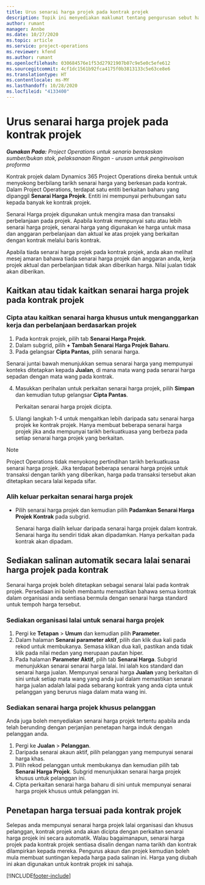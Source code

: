 ```yaml
---
title: Urus senarai harga projek pada kontrak projek
description: Topik ini menyediakan maklumat tentang pengurusan sebut harga projek pada kontrak projek.
author: rumant
manager: Annbe
ms.date: 10/27/2020
ms.topic: article
ms.service: project-operations
ms.reviewer: kfend
ms.author: rumant
ms.openlocfilehash: 030684576e1f53d27921907b07c9e5e0c5efe612
ms.sourcegitcommit: 4cf1dc1561b92fca4175f0b3813133c5e63ce8e6
ms.translationtype: HT
ms.contentlocale: ms-MY
ms.lasthandoff: 10/28/2020
ms.locfileid: "4133400"
---
```

# <a name="manage-project-price-lists-on-project-contracts"></a>Urus senarai harga projek pada kontrak projek

_**Gunakan Pada:** Project Operations untuk senario berasaskan sumber/bukan stok, pelaksanaan Ringan - urusan untuk penginvoisan proforma_

Kontrak projek dalam Dynamics 365 Project Operations direka bentuk untuk menyokong berbilang tarikh senarai harga yang berkesan pada kontrak. Dalam Project Operations, terdapat satu entiti berkaitan baharu yang dipanggil **Senarai Harga Projek**. Entiti ini mempunyai perhubungan satu kepada banyak ke kontrak projek.

Senarai Harga projek digunakan untuk mengira masa dan transaksi perbelanjaan pada projek. Apabila kontrak mempunyai satu atau lebih senarai harga projek, senarai harga yang digunakan ke harga untuk masa dan anggaran perbelanjaan dan aktual ke atas projek yang berkaitan dengan kontrak melalui baris kontrak.

Apabila tiada senarai harga projek pada kontrak projek, anda akan melihat mesej amaran bahawa tiada senarai harga projek dan anggaran anda, kerja projek aktual dan perbelanjaan tidak akan diberikan harga. Nilai jualan tidak akan diberikan.

## <a name="associate-or-unassociate-a-project-price-list-on-a-project-contract"></a>Kaitkan atau tidak kaitkan senarai harga projek pada kontrak projek

### <a name="create-or-associate-a-specific-price-list-for-estimating-project-based-work-and-expenses"></a>Cipta atau kaitkan senarai harga khusus untuk menganggarkan kerja dan perbelanjaan berdasarkan projek

1. Pada kontrak projek, pilih tab **Senarai Harga Projek**.
2. Dalam subgrid, pilih **+ Tambah Senarai Harga Projek Baharu**.
3. Pada gelangsar **Cipta Pantas**, pilih senarai harga. 

  Senarai juntai bawah menunjukkan semua senarai harga yang mempunyai konteks ditetapkan kepada **Jualan**, di mana mata wang pada senarai harga sepadan dengan mata wang pada kontrak.
  
4. Masukkan perihalan untuk perkaitan senarai harga projek, pilih **Simpan** dan kemudian tutup gelangsar **Cipta Pantas**.

   Perkaitan senarai harga projek dicipta.
   
5. Ulangi langkah 1-4 untuk mengaitkan lebih daripada satu senarai harga projek ke kontrak projek. Hanya membuat beberapa senarai harga projek jika anda mempunyai tarikh berkuatkuasa yang berbeza pada setiap senarai harga projek yang berkaitan.

> [!NOTE]
> Project Operations tidak menyokong pertindihan tarikh berkuatkuasa senarai harga projek. Jika terdapat beberapa senarai harga projek untuk transaksi dengan tarikh yang diberikan, harga pada transaksi tersebut akan ditetapkan secara lalai kepada sifar.

### <a name="remove-a-project-price-list-association"></a>Alih keluar perkaitan senarai harga projek

- Pilih senarai harga projek dan kemudian pilih **Padamkan Senarai Harga Projek Kontrak** pada subgrid. 

  Senarai harga dialih keluar daripada senarai harga projek dalam kontrak. Senarai harga itu sendiri tidak akan dipadamkan. Hanya perkaitan pada kontrak akan dipadam.

## <a name="set-up-automatic-defaulting-of-project-price-lists-on-a-contract"></a>Sediakan salinan automatik secara lalai senarai harga projek pada kontrak

Senarai harga projek boleh ditetapkan sebagai senarai lalai pada kontrak projek. Persediaan ini boleh membantu memastikan bahawa semua kontrak dalam organisasi anda sentiasa bermula dengan senarai harga standard untuk tempoh harga tersebut.

### <a name="set-up-the-organizational-default-for-project-price-lists"></a>Sediakan organisasi lalai untuk senarai harga projek

1. Pergi ke **Tetapan** > **Umum** dan kemudian pilih **Parameter**.
2. Dalam halaman **Senarai parameter aktif**, pilih dan klik dua kali pada rekod untuk membukanya. Semasa klikan dua kali, pastikan anda tidak klik pada nilai medan yang merupaan pautan hiper. 
3. Pada halaman **Parameter Aktif**, pilih tab **Senarai Harga**. Subgrid menunjukkan senarai senarai harga lalai. Ini ialah kos standard dan senarai harga jualan. Mempunyai senarai harga **Jualan** yang berkaitan di sini untuk setiap mata wang yang anda jual dalam memastikan senarai harga jualan adalah lalai pada sebarang kontrak yang anda cipta untuk pelanggan yang berurus niaga dalam mata wang ini.

### <a name="set-up-a-customer-specific-project-price-list"></a>Sediakan senarai harga projek khusus pelanggan

Anda juga boleh menyediakan senarai harga projek tertentu apabila anda telah berunding dengan perjanjian penetapan harga induk dengan pelanggan anda.

1. Pergi ke **Jualan** > **Pelanggan**.
2. Daripada senarai akaun aktif, pilih pelanggan yang mempunyai senarai harga khas.
3. Pilih rekod pelanggan untuk membukanya dan kemudian pilih tab **Senarai Harga Projek**. Subgrid menunjukkan senarai harga projek khusus untuk pelanggan ini. 
4. Cipta perkaitan senarai harga baharu di sini untuk mempunyai senarai harga projek khusus untuk pelanggan ini.

## <a name="custom-pricing-on-a-project-contract"></a>Penetapan harga tersuai pada kontrak projek

Selepas anda mempunyai senarai harga projek lalai organisasi dan khusus pelanggan, kontrak projek anda akan dicipta dengan perkaitan senarai harga projek ini secara automatik. Walau bagaimanapun, senarai harga projek pada kontrak projek sentiasa disalin dengan nama tarikh dan kontrak dilampirkan kepada mereka. Pengurus akaun dan projek kemudian boleh mula membuat suntingan kepada harga pada salinan ini. Harga yang diubah ini akan digunakan untuk kontrak projek ini sahaja.


[!INCLUDE[footer-include](../includes/footer-banner.md)]